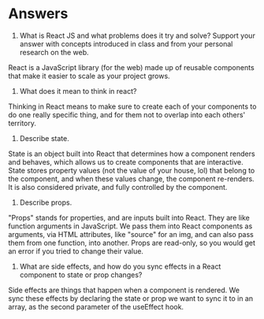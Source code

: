 # Answers

1. What is React JS and what problems does it try and solve? Support your answer with concepts introduced in class and from your personal research on the web.

React is a JavaScript library (for the web) made up of reusable components that make it easier to scale as your project grows.

1. What does it mean to think in react?

Thinking in React means to make sure to create each of your components to do one really specific thing, and for them not to overlap into each others' territory. 

1. Describe state.

State is an object built into React that determines how a component renders and behaves, which allows us to create components that are interactive. State stores property values (not the value of your house, lol) that belong to the component, and when these values change, the component re-renders. It is also considered private, and fully controlled by the component.

1. Describe props.

"Props" stands for properties, and are inputs built into React. They are like function arguments in JavaScript. We pass them into React components as arguments, via HTML attributes, like "source" for an img, and can also pass them from one function, into another. Props are read-only, so you would get an error if you tried to change their value.

1. What are side effects, and how do you sync effects in a React component to state or prop changes?

Side effects are things that happen when a component is rendered. We sync these effects by declaring the state or prop we want to sync it to in an array, as the second parameter of the useEffect hook.
